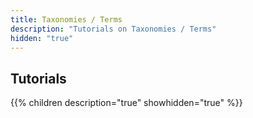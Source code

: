 ```yaml
---
title: Taxonomies / Terms
description: "Tutorials on Taxonomies / Terms"
hidden: "true"
---
```

## Tutorials

{{% children description="true" showhidden="true" %}}
